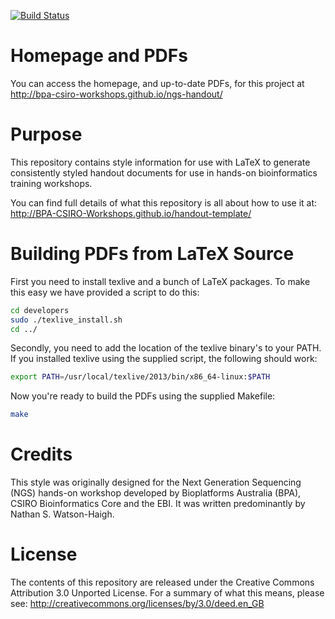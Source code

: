 [![Build Status](https://travis-ci.org/BPA-CSIRO-Workshops/ngs-handout.png?branch=master)](https://travis-ci.org/BPA-CSIRO-Workshops/ngs-handout)

Homepage and PDFs
=================
You can access the homepage, and up-to-date PDFs, for this project at
http://bpa-csiro-workshops.github.io/ngs-handout/

Purpose
=======
This repository contains style information for use with LaTeX to generate
consistently styled handout documents for use in hands-on bioinformatics
training workshops.

You can find full details of what this repository is all about how to use it at:
http://BPA-CSIRO-Workshops.github.io/handout-template/

Building PDFs from LaTeX Source
===============================
First you need to install texlive and a bunch of LaTeX packages. To make this
easy we have provided a script to do this:
```bash
cd developers
sudo ./texlive_install.sh
cd ../
```

Secondly, you need to add the location of the texlive binary's to your PATH. If
you installed texlive using the supplied script, the following should work:
```bash
export PATH=/usr/local/texlive/2013/bin/x86_64-linux:$PATH
```

Now you're ready to build the PDFs using the supplied Makefile:
```bash
make
```

Credits
=======
This style was originally designed for the Next Generation Sequencing (NGS)
hands-on workshop developed by Bioplatforms Australia (BPA), CSIRO
Bioinformatics Core and the EBI. It was written predominantly by Nathan S.
Watson-Haigh.

License
=======
The contents of this repository are released under the Creative Commons
Attribution 3.0 Unported License. For a summary of what this means,
please see:
http://creativecommons.org/licenses/by/3.0/deed.en_GB

